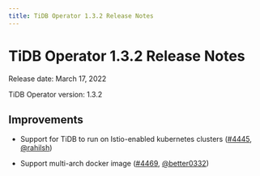 ```yaml
---
title: TiDB Operator 1.3.2 Release Notes
---
```


# TiDB Operator 1.3.2 Release Notes

Release date: March 17, 2022

TiDB Operator version: 1.3.2

## Improvements

- Support for TiDB to run on Istio-enabled kubernetes clusters ([#4445](https://github.com/pingcap/tidb-operator/pull/4445), [@rahilsh](https://github.com/rahilsh))

- Support multi-arch docker image ([#4469](https://github.com/pingcap/tidb-operator/pull/4469), [@better0332](https://github.com/better0332))